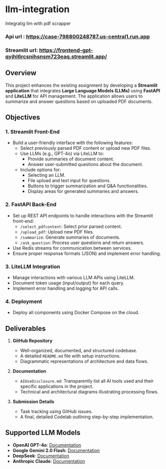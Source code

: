 # llm-integration
Integratig llm with pdf scrapper

### Api url : https://case-798800248787.us-central1.run.app
### Streamlit url: https://frontend-gpt-qyjhl6rcsnihsnsm723eaq.streamlit.app/

## Overview
This project enhances the existing assignment by developing a **Streamlit application** that integrates **Large Language Models (LLMs)** using **FastAPI** and **LiteLLM** for API management. The application allows users to summarize and answer questions based on uploaded PDF documents.

## Objectives

### 1. Streamlit Front-End
- Build a user-friendly interface with the following features:
  - Select previously parsed PDF content or upload new PDF files.
  - Use LLMs (e.g., GPT-4o) via LiteLLM to:
    - Provide summaries of document content.
    - Answer user-submitted questions about the document.
  - Include options for:
    - Selecting an LLM.
    - File upload and text input for questions.
    - Buttons to trigger summarization and Q&A functionalities.
    - Display areas for generated summaries and answers.

### 2. FastAPI Back-End
- Set up REST API endpoints to handle interactions with the Streamlit front-end:
  - `/select_pdfcontent`: Select prior parsed content.
  - `/upload_pdf`: Upload new PDF files.
  - `/summarize`: Generate summaries of documents.
  - `/ask_question`: Process user questions and return answers.
- Use Redis streams for communication between services.
- Ensure proper response formats (JSON) and implement error handling.

### 3. LiteLLM Integration
- Manage interactions with various LLM APIs using LiteLLM.
- Document token usage (input/output) for each query.
- Implement error handling and logging for API calls.

### 4. Deployment
- Deploy all components using Docker Compose on the cloud.

## Deliverables

1. **GitHub Repository**
   - Well-organized, documented, and structured codebase.
   - A detailed `README.md` file with setup instructions.
   - Diagrammatic representations of architecture and data flows.

2. **Documentation**
   - `AIUseDisclosure.md`: Transparently list all AI tools used and their specific applications in the project.
   - Technical and architectural diagrams illustrating processing flows.

3. **Submission Details**
   - Task tracking using GitHub issues.
   - A final, detailed Codelab outlining step-by-step implementation.

## Supported LLM Models
- **OpenAI GPT-4o**: [Documentation](#)
- **Google Gemini 2.0 Flash**: [Documentation](#)
- **DeepSeek**: [Documentation](#)
- **Anthropic Claude**: [Documentation](#)
